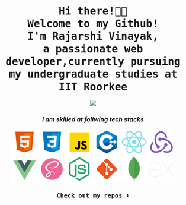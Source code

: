 <h1 align="center"><samp>Hi there!👋🏾 <br>Welcome to my Github! <br> I'm <b>Rajarshi Vinayak</b>,<br> a passionate web developer,currently pursuing my undergraduate studies at IIT Roorkee </samp></h1>

<p align="center">
  <img width="250" src="https://media.giphy.com/media/jIgXf4hgbHCeKiXpvt/giphy.gif">
</p>

<h3 align="center"><i>I am skilled at follwing tech stacks</i></h3>

<p align="center">
<img src="html.png" alt="html" width="70" height="70">
<img src="css.png" alt="css" width="70" height="70">
<img src="javascript.png" alt="javascript" width="70" height="70">
<img src="cpp.png" alt="cpp" width="70" height="70">
<img src="react.png" alt="react" width="70" height="70">
<img src="redux.png" alt="redux" width="70" height="70">
 <br>
<img src="vue.png" alt="vue" width="70" height="70">
<img src="sass.png" alt="sass" width="70" height="70">
<img src="node.png" alt="node" width="70" height="70">
<img src="git.png" alt="git" width="70" height="70">
<img src="mongodb.png" alt="mongodb" width="70" height="70">
<img src="express.js.png" alt="express.js" width="70" height="70">
</p>


<h3 align="center"><samp>
Check out my repos ⬇️  
  </samp>
</h3>

<!-- ![](https://visitor-badge.glitch.me/badge?page_id=ari-hacks.ari-hacks)
 -->
<!--
**ari-hacks/ari-hacks** is a ✨ _special_ ✨ repository because its `README.md` (this file) appears on your GitHub profile.

Here are some ideas to get you started:

- 🔭 I’m currently working on ...
- 🌱 I’m currently learning ...
- 👯 I’m looking to collaborate on ...
- 🤔 I’m looking for help with ...
- 💬 Ask me about ...
- 📫 How to reach me: ...
- 😄 Pronouns: ...
- ⚡ Fun fact: ...
-->
